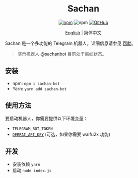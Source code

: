 <h1 align="center">Sachan</h1>

<div align="center">

[![npm](https://img.shields.io/npm/v/sachan-bot.svg?style=for-the-badge)](https://npm.im/sachan-bot)
![npm](https://img.shields.io/npm/dt/sachan-bot.svg?style=for-the-badge)
[![GitHub](https://img.shields.io/github/license/kidonng/sachan.svg?style=for-the-badge)](./LICENSE)

[English](README.md) | 简体中文

</div>

Sachan 是一个多功能的 Telegram 机器人。详细信息请参见 [帮助](./src/help.js)。

> 演示机器人 [@sachanbot](https://t.me/sachanbot) 目前处于离线状态。

## 安装

- npm: `npm i sachan-bot`
- Yarn: `yarn add sachan-bot`

## 使用方法

要启动机器人，你需要提供以下环境变量：

- `TELEGRAM_BOT_TOKEN`
- [`DEEPAI_API_KEY`](https://deepai.org/) (可选，如果你需要 waifu2x 功能)

## 开发

- 安装依赖 `yarn`
- 启动 `node index.js`
